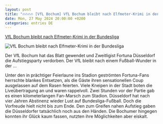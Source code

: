 ```yaml
---
layout: post
title: "🔥🔥🔥🔥 [VfL Bochum] VfL Bochum bleibt nach Elfmeter-Krimi in der Bundesliga"
date: Mon, 27 May 2024 20:00:00 +0200
categories: entries DE
---
```

[VfL Bochum bleibt nach Elfmeter-Krimi in der Bundesliga](https://ga.de/news/vfl-bochum-bleibt-nach-elfmeter-krimi-in-der-bundesliga_aid-113499857)

![VfL Bochum bleibt nach Elfmeter-Krimi in der Bundesliga](https://ga.de/imgs/93/2/0/2/9/1/3/3/2/9/tok_54e25ab3dd1b69568fd7de232a484488/w1200_h630_x704_y874_urn_newsml_dpa_com_20090101_240527-99-184694-v3-s2048-a6d4702d49a80f95.jpeg)

Der VfL Bochum hat das Blatt gewendet und Zweitligist Fortuna Düsseldorf die Aufstiegsparty verdorben. Der VfL bleibt nach einem Fußball-Wunder in der ...

Unter den in prächtiger Feierlaune ins Stadion geströmten Fortuna-Fans herrschte blankes Entsetzen, als die Gäste ihren sensationellen Coup ausgelassen auf dem Rasen feierten. Viele Kneipen in der Stadt boten die Liveübertragung an und waren rappelvoll. Zwei Stunden vor der Partie gab es einen kilometerlangen Fan-Marsch zum Stadion. Düsseldorf hat nach vier Jahren Abstinenz wieder Lust auf Bundesliga-Fußball. Doch die Vorfreude hielt nicht bis zum Ende. Den zum Greifen nahen Aufstieg gaben die Düsseldorfer tatsächlich noch aus den Händen. Die Bochumer hingegen konnten ihr Glück kaum fassen, nutzten ihre Möglichkeiten aber eiskalt.

